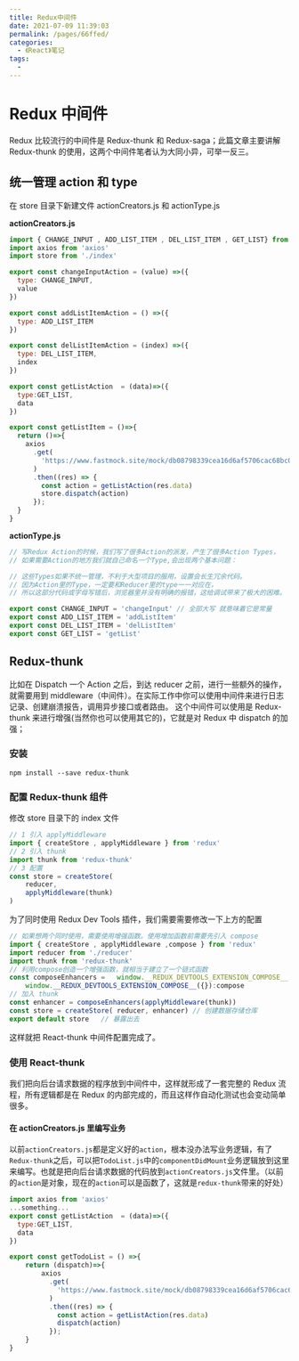 ```yaml
---
title: Redux中间件
date: 2021-07-09 11:39:03
permalink: /pages/66ffed/
categories:
  - 《React》笔记
tags:
  - 
---
```


# Redux 中间件

Redux 比较流行的中间件是 Redux-thunk 和 Redux-saga；此篇文章主要讲解 Redux-thunk 的使用，这两个中间件笔者认为大同小异，可举一反三。

<!-- more -->
## 统一管理 action 和 type

在 store 目录下新建文件 actionCreators.js 和 actionType.js

**actionCreators.js**
```js
import { CHANGE_INPUT , ADD_LIST_ITEM , DEL_LIST_ITEM , GET_LIST} from './actionType'
import axios from 'axios'
import store from './index'

export const changeInputAction = (value) =>({
  type: CHANGE_INPUT,
  value
})

export const addListItemAction = () =>({
  type: ADD_LIST_ITEM
})

export const delListItemAction = (index) =>({
  type: DEL_LIST_ITEM,
  index
})

export const getListAction  = (data)=>({
  type:GET_LIST,
  data
})

export const getListItem = ()=>{
  return ()=>{
    axios
      .get(
        'https://www.fastmock.site/mock/db08798339cea16d6af5706cac68bc0a/test/api/getList'
      )
      .then((res) => {
        const action = getListAction(res.data)
        store.dispatch(action)
      });
  }
}
```

**actionType.js**
```js
// 写Redux Action的时候，我们写了很多Action的派发，产生了很多Action Types，
// 如果需要Action的地方我们就自己命名一个Type,会出现两个基本问题：

// 这些Types如果不统一管理，不利于大型项目的服用，设置会长生冗余代码。
// 因为Action里的Type，一定要和Reducer里的type一一对应在，
// 所以这部分代码或字母写错后，浏览器里并没有明确的报错，这给调试带来了极大的困难。

export const CHANGE_INPUT = 'changeInput' // 全部大写 就意味着它是常量
export const ADD_LIST_ITEM = 'addListItem'
export const DEL_LIST_ITEM = 'delListItem'
export const GET_LIST = 'getList'
```

## Redux-thunk

比如在 Dispatch 一个 Action 之后，到达 reducer 之前，进行一些额外的操作，就需要用到 middleware（中间件）。在实际工作中你可以使用中间件来进行日志记录、创建崩溃报告，调用异步接口或者路由。 这个中间件可以使用是 Redux-thunk 来进行增强(当然你也可以使用其它的)，它就是对 Redux 中 dispatch 的加强；

### 安装

```
npm install --save redux-thunk
```

### 配置 Redux-thunk 组件

修改 store 目录下的 index 文件

```js
// 1 引入 applyMiddleware
import { createStore , applyMiddleware } from 'redux' 
// 2 引入 thunk
import thunk from 'redux-thunk'
// 3 配置
const store = createStore(
    reducer,
    applyMiddleware(thunk)
) 
```

为了同时使用 Redux Dev Tools 插件，我们需要需要修改一下上方的配置

```js
// 如果想两个同时使用，需要使用增强函数。使用增加函数前需要先引入 compose
import { createStore , applyMiddleware ,compose } from 'redux' 
import reducer from './reducer'    
import thunk from 'redux-thunk'
// 利用compose创造一个增强函数，就相当于建立了一个链式函数
const composeEnhancers =   window.__REDUX_DEVTOOLS_EXTENSION_COMPOSE__ ?
    window.__REDUX_DEVTOOLS_EXTENSION_COMPOSE__({}):compose
// 加入 thunk
const enhancer = composeEnhancers(applyMiddleware(thunk))
const store = createStore( reducer, enhancer) // 创建数据存储仓库
export default store   // 暴露出去
```

这样就把 React-thunk 中间件配置完成了。

### 使用 React-thunk

我们把向后台请求数据的程序放到中间件中，这样就形成了一套完整的 Redux 流程，所有逻辑都是在 Redux 的内部完成的，而且这样作自动化测试也会变动简单很多。

#### 在 actionCreators.js 里编写业务

以前`actionCreators.js`都是定义好的`action`，根本没办法写业务逻辑，有了`Redux-thunk`之后，可以把`TodoList.js`中的`componentDidMount`业务逻辑放到这里来编写。也就是把向后台请求数据的代码放到`actionCreators.js`文件里。（以前的`action`是对象，现在的`action`可以是函数了，这就是`redux-thunk`带来的好处）

```js
import axios from 'axios'
...something...
export const getListAction  = (data)=>({
  type:GET_LIST,
  data
})

export const getTodoList = () =>{
    return (dispatch)=>{
        axios
          .get(
            'https://www.fastmock.site/mock/db08798339cea16d6af5706cac68bc0a/test/api/getList'
          )
          .then((res) => {
            const action = getListAction(res.data)
            dispatch(action)
          });
    }
}
```
